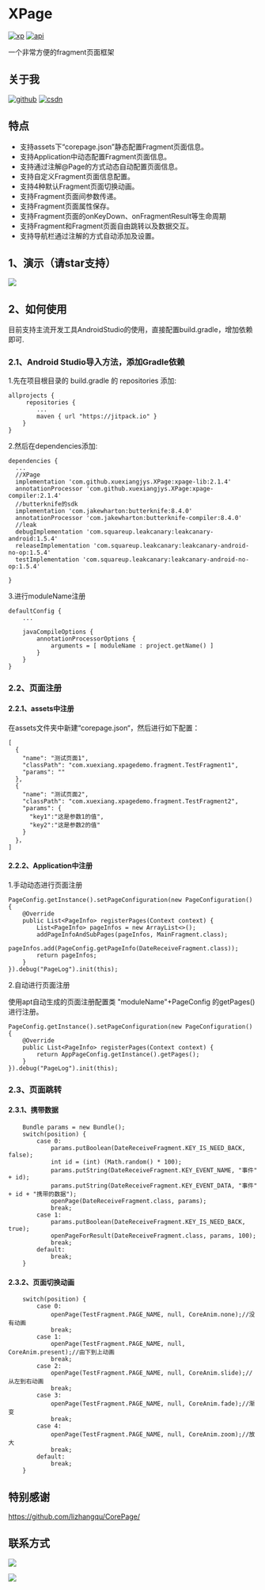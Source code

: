# XPage
[![xp][xpsvg]][xp]  [![api][apisvg]][api]

一个非常方便的fragment页面框架

## 关于我
[![github](https://img.shields.io/badge/GitHub-xuexiangjys-blue.svg)](https://github.com/xuexiangjys)   [![csdn](https://img.shields.io/badge/CSDN-xuexiangjys-green.svg)](http://blog.csdn.net/xuexiangjys)

## 特点
- 支持assets下“corepage.json”静态配置Fragment页面信息。
- 支持Application中动态配置Fragment页面信息。
- 支持通过注解@Page的方式动态自动配置页面信息。
- 支持自定义Fragment页面信息配置。
- 支持4种默认Fragment页面切换动画。
- 支持Fragment页面间参数传递。
- 支持Fragment页面属性保存。
- 支持Fragment页面的onKeyDown、onFragmentResult等生命周期
- 支持Fragment和Fragment页面自由跳转以及数据交互。
- 支持导航栏通过注解的方式自动添加及设置。

## 1、演示（请star支持）
![](https://github.com/xuexiangjys/XPage/blob/master/img/1.gif)

## 2、如何使用
目前支持主流开发工具AndroidStudio的使用，直接配置build.gradle，增加依赖即可.

### 2.1、Android Studio导入方法，添加Gradle依赖

1.先在项目根目录的 build.gradle 的 repositories 添加:
```
allprojects {
     repositories {
        ...
        maven { url "https://jitpack.io" }
    }
}
```

2.然后在dependencies添加:

```
dependencies {
  ...
  //XPage
  implementation 'com.github.xuexiangjys.XPage:xpage-lib:2.1.4'
  annotationProcessor 'com.github.xuexiangjys.XPage:xpage-compiler:2.1.4'
  //butterknife的sdk
  implementation 'com.jakewharton:butterknife:8.4.0'
  annotationProcessor 'com.jakewharton:butterknife-compiler:8.4.0'
  //leak
  debugImplementation 'com.squareup.leakcanary:leakcanary-android:1.5.4'
  releaseImplementation 'com.squareup.leakcanary:leakcanary-android-no-op:1.5.4'
  testImplementation 'com.squareup.leakcanary:leakcanary-android-no-op:1.5.4'

}
```

3.进行moduleName注册

```
defaultConfig {
    ...

    javaCompileOptions {
        annotationProcessorOptions {
            arguments = [ moduleName : project.getName() ]
        }
    }
}
```

### 2.2、页面注册

#### 2.2.1、assets中注册

在assets文件夹中新建“corepage.json“，然后进行如下配置：
```
[
  {
    "name": "测试页面1",
    "classPath": "com.xuexiang.xpagedemo.fragment.TestFragment1",
    "params": ""
  },
  {
    "name": "测试页面2",
    "classPath": "com.xuexiang.xpagedemo.fragment.TestFragment2",
    "params": {
      "key1":"这是参数1的值",
      "key2":"这是参数2的值"
    }
  }，
]
```

#### 2.2.2、Application中注册

1.手动动态进行页面注册

```
PageConfig.getInstance().setPageConfiguration(new PageConfiguration() {
    @Override
    public List<PageInfo> registerPages(Context context) {
        List<PageInfo> pageInfos = new ArrayList<>();
        addPageInfoAndSubPages(pageInfos, MainFragment.class);
        pageInfos.add(PageConfig.getPageInfo(DateReceiveFragment.class));
        return pageInfos;
    }
}).debug("PageLog").init(this);
```

2.自动进行页面注册

使用apt自动生成的页面注册配置类 "moduleName"+PageConfig 的getPages()进行注册。

```
PageConfig.getInstance().setPageConfiguration(new PageConfiguration() {
    @Override
    public List<PageInfo> registerPages(Context context) {
        return AppPageConfig.getInstance().getPages();
    }
}).debug("PageLog").init(this);
```

### 2.3、页面跳转

#### 2.3.1、携带数据

```
    Bundle params = new Bundle();
    switch(position) {
        case 0:
            params.putBoolean(DateReceiveFragment.KEY_IS_NEED_BACK, false);
            int id = (int) (Math.random() * 100);
            params.putString(DateReceiveFragment.KEY_EVENT_NAME, "事件" + id);
            params.putString(DateReceiveFragment.KEY_EVENT_DATA, "事件" + id + "携带的数据");
            openPage(DateReceiveFragment.class, params);
            break;
        case 1:
            params.putBoolean(DateReceiveFragment.KEY_IS_NEED_BACK, true);
            openPageForResult(DateReceiveFragment.class, params, 100);
            break;
        default:
            break;
    }
```

#### 2.3.2、页面切换动画
```
    switch(position) {
        case 0:
            openPage(TestFragment.PAGE_NAME, null, CoreAnim.none);//没有动画
            break;
        case 1:
            openPage(TestFragment.PAGE_NAME, null, CoreAnim.present);//由下到上动画
            break;
        case 2:
            openPage(TestFragment.PAGE_NAME, null, CoreAnim.slide);//从左到右动画
            break;
        case 3:
            openPage(TestFragment.PAGE_NAME, null, CoreAnim.fade);//渐变
            break;
        case 4:
            openPage(TestFragment.PAGE_NAME, null, CoreAnim.zoom);//放大
            break;
        default:
            break;
    }
```
## 特别感谢
https://github.com/lizhangqu/CorePage/

## 联系方式

 [![](https://img.shields.io/badge/%E7%82%B9%E6%88%91%E4%B8%80%E9%94%AE%E5%8A%A0%E5%85%A5QQ%E7%BE%A4-602082750-blue.svg)](http://shang.qq.com/wpa/qunwpa?idkey=1e1f4bcfd8775a55e6cf6411f6ff0e7058ff469ef87c4d1e67890c27f0c5a390)

![](https://github.com/xuexiangjys/XPage/blob/master/img/qq_group.jpg)

[xpsvg]: https://img.shields.io/badge/XPage-v2.1.4-brightgreen.svg
[xp]: https://github.com/xuexiangjys/XPage
[apisvg]: https://img.shields.io/badge/API-14+-brightgreen.svg
[api]: https://android-arsenal.com/api?level=14
